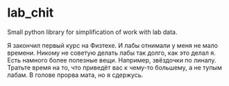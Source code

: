 # lab_chit
Small python library for simplification of work with lab data.

Я закончил первый курс на Физтехе. И лабы отнимали у меня не мало времени. Никому не советую делать лабы так долго, как это делал я.
Есть намного более полезные вещи. Например, звёздочки по линалу. Тратьте время на то, что приведёт вас к чему-то большему, а не тупым лабам. В голове прорва мата, но я сдержусь.
